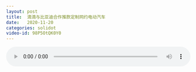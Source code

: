 ```yaml
---
layout: post
title:  滴滴与比亚迪合作推款定制网约电动汽车
date:   2020-11-20
categories: solidot
video-id: 98P5OtQK0Y0
---
```


<audio id="youtube" style="width: 100%;" video-id="98P5OtQK0Y0" controls></audio>

<script async type="text/javascript" src="/audio.js"></script>

